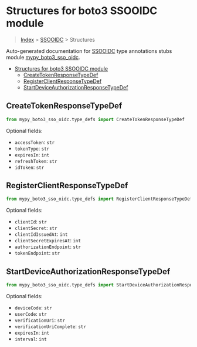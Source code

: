 # Structures for boto3 SSOOIDC module

> [Index](../README.md) > [SSOOIDC](./README.md) > Structures

Auto-generated documentation for [SSOOIDC](https://boto3.amazonaws.com/v1/documentation/api/latest/reference/services/sso-oidc.html#SSOOIDC)
type annotations stubs module [mypy_boto3_sso_oidc](https://pypi.org/project/mypy-boto3-sso-oidc/).

- [Structures for boto3 SSOOIDC module](#structures-for-boto3-ssooidc-module)
  - [CreateTokenResponseTypeDef](#createtokenresponsetypedef)
  - [RegisterClientResponseTypeDef](#registerclientresponsetypedef)
  - [StartDeviceAuthorizationResponseTypeDef](#startdeviceauthorizationresponsetypedef)

## CreateTokenResponseTypeDef

```python
from mypy_boto3_sso_oidc.type_defs import CreateTokenResponseTypeDef
```




Optional fields:
- `accessToken`: `str`
- `tokenType`: `str`
- `expiresIn`: `int`
- `refreshToken`: `str`
- `idToken`: `str`


## RegisterClientResponseTypeDef

```python
from mypy_boto3_sso_oidc.type_defs import RegisterClientResponseTypeDef
```




Optional fields:
- `clientId`: `str`
- `clientSecret`: `str`
- `clientIdIssuedAt`: `int`
- `clientSecretExpiresAt`: `int`
- `authorizationEndpoint`: `str`
- `tokenEndpoint`: `str`


## StartDeviceAuthorizationResponseTypeDef

```python
from mypy_boto3_sso_oidc.type_defs import StartDeviceAuthorizationResponseTypeDef
```




Optional fields:
- `deviceCode`: `str`
- `userCode`: `str`
- `verificationUri`: `str`
- `verificationUriComplete`: `str`
- `expiresIn`: `int`
- `interval`: `int`

